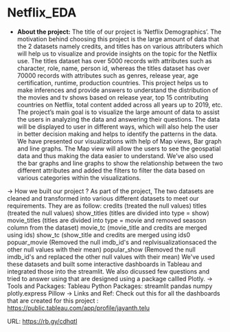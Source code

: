 # Netflix_EDA

* **About the project:**
The title of our project is ‘Netflix Demographics’. 
The motivation behind choosing this project is the large amount of data that the 2 datasets namely credits, and titles has on various attributers which will help us to visualize and provide insights on the topic for the Netflix use. The titles dataset has over 5000 records with attributes such as character, role, name, person id, whereas the titles dataset has over 70000 records with attributes such as genres, release year, age certification, runtime, production countries. This project helps us to make inferences and provide answers to understand the distribution of the movies and tv shows based on release year, top 15 contributing countries on Netflix, total content added across all years up to 2019, etc. The project’s main goal is to visualize the large amount of data to assist the users in analyzing the data and answering their questions. The data will be displayed to user in different ways, which will also help the user in better decision making and helps to identify the patterns in the data. We have presented our visualizations with help of Map views, Bar graph and line graphs. The Map view will allow the users to see the geospatial data and thus making the data easier to understand. We’ve also used the bar graphs and line graphs to show the relationship between the two different attributes and added the filters to filter the data based on various categories within the visualizations.

-> How we built our project ?
As part of the project, The two datasets are cleaned and transformed into various different datasets to meet our requirements. 
They are as follow:
  credits (treated the null values)
  titles (treated the null values)
  show_titles (titles are divided into type = show)
  movie_titles (titles are divided into type = movie and removed seasosn column from the dataset)
  movie_tc (movie_title and credits are merged using ids)
  show_tc (show_title and credits are merged using ids0
  popuar_movie (Removed the null imdb_id's and replvisualizationsaced the other null values with their mean)
  popular_show (Removed the null imdb_id's and replaced the other null values with their mean)
We've used these datasets and built some interactive dashboards in Tableau and integrated those into the streamlit.
We also dicussed few questions and tried to answer using that are designed using a package callled Plotly.
-> Tools and Packages:
   Tableau
   Python
   Packages:
    streamlit
    pandas
    numpy
    plotly.express
    Pillow
-> Links and Ref:
   Check out this for all the dashboards that are created for this project : https://public.tableau.com/app/profile/jayanth.telu

URL: https://rb.gy/cdhqtl
